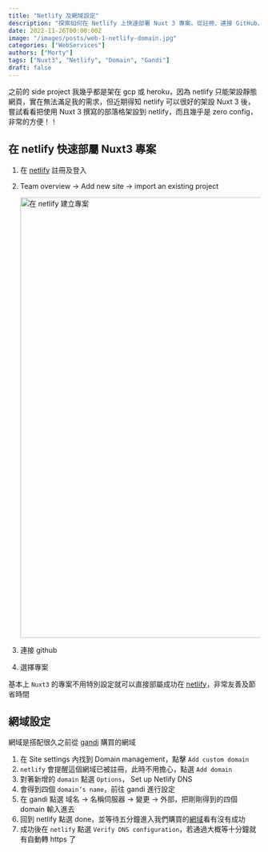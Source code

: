 ```yaml
---
title: "Netlify 及網域設定"
description: "探索如何在 Netlify 上快速部署 Nuxt 3 專案。從註冊、連接 GitHub、到網域設定，本文提供了一個簡單且幾乎零配置的方法，讓您輕鬆將使用 Nuxt 3 撰寫的部落格架設到 Netlify，並享受其便利性。"
date: 2022-11-26T00:00:00Z
image: "/images/posts/web-1-netlify-domain.jpg"
categories: ["WebServices"]
authors: ["Morty"]
tags: ["Nuxt3", "Netlify", "Domain", "Gandi"]
draft: false
---
```


之前的 side project 我幾乎都是架在 gcp 或 heroku，因為 netlify 只能架設靜態網頁，實在無法滿足我的需求，但近期得知 netlify 可以很好的架設 Nuxt 3 後，嘗試看看把使用 Nuxt 3 撰寫的部落格架設到 netlify，而且幾乎是 zero config，非常的方便！！

## 在 netlify 快速部屬 Nuxt3 專案

1. 在 [netlify](https://www.netlify.com/) 註冊及登入
2. Team overview -> Add new site -> import an existing project

   <img src="/images/posts/web-1-netlify-domain-step.webp" alt="在 netlify 建立專案" width="1327" height="881" loading="lazy" decoding="async"  />

3. 連接 github
4. 選擇專案

基本上 `Nuxt3` 的專案不用特別設定就可以直接部屬成功在 [netlify](https://www.netlify.com/)，非常友善及節省時間

## 網域設定

網域是搭配很久之前從 [gandi](https://www.gandi.net/zh-Hant) 購買的網域

1. 在 Site settings 內找到 Domain management，點擊 `Add custom domain`
2. `netlify` 會提醒這個網域已被註冊，此時不用擔心，點選 `Add domain`
3. 對著新增的 `domain` 點選 `Options`， Set up Netlify DNS
4. 會得到四個 `domain’s name`，前往 gandi 進行設定
5. 在 gandi 點選 域名 -> 名稱伺服器 -> 變更 -> 外部，把剛剛得到的四個 domain 輸入進去
6. 回到 netlify 點選 done，並等待五分鐘進入我們購買的[網域](https://morty.tw/)看有沒有成功
7. 成功後在 `netlify` 點選 `Verify DNS configuration`，若通過大概等十分鐘就有自動轉 https 了
